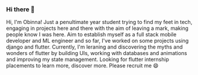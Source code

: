 ### Hi there 👋

Hi, I'm Obinna! Just a penultimate year student trying to find my feet in tech, engaging in projects here and there with the aim of leaving a mark, making people know I was here. Aim to establish myself as a full stack mobile developer and ML engineer and so far, I've worked on some projects using django and flutter. Currently, I'm leraning and discovering the myths and wonders of flutter by building UIs, working with databases and animations and improving my state management. Looking for flutter internship placements to learn more, discover more. Please recruit me 😄


<!--
**donaldamadi/donaldamadi** is a ✨ _special_ ✨ repository because its `README.md` (this file) appears on your GitHub profile.

Here are some ideas to get you started:

- 🔭 I’m currently working on ...
- 🌱 I’m currently learning ...
- 👯 I’m looking to collaborate on ...
- 🤔 I’m looking for help with ...
- 💬 Ask me about ...
- 📫 How to reach me: ...
- 😄 Pronouns: ...
- ⚡ Fun fact: ...
-->
